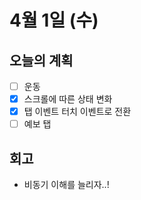 # 4월 1일 \(수\)

## 오늘의 계획

* [ ] 운동
* [x] 스크롤에 따른 상태 변화
* [x] 탭 이벤트 터치 이벤트로 전환
* [ ] 예보 탭

## 회고

* 비동기 이해를 늘리자..!

